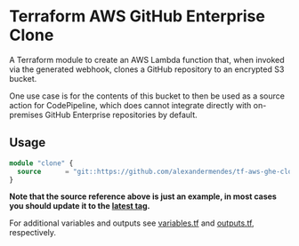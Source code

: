 # Terraform AWS GitHub Enterprise Clone

A Terraform module to create an AWS Lambda function that, when invoked via the
generated webhook, clones a GitHub repository to an encrypted S3 bucket.

One use case is for the contents of this bucket to then be used as a source
action for CodePipeline, which does cannot integrate directly with on-premises
GitHub Enterprise repositories by default.

## Usage

```terraform
module "clone" {
  source      = "git::https://github.com/alexandermendes/tf-aws-ghe-clone.git?ref=tags/v1.0.0"
}
```

**Note that the source reference above is just an example, in most cases you
should update it to the [latest tag](https://github.com/alexandermendes/tf-aws-lambda-api/tags).**

For additional variables and outputs see [variables.tf](./variables.tf) and
[outputs.tf](./outputs.tf), respectively.
